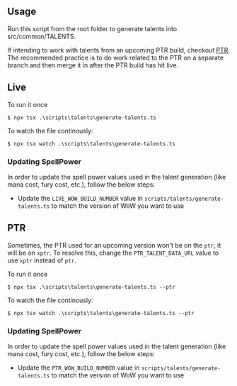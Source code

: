 ## Usage

Run this script from the root folder to generate talents into src/common/TALENTS.

If intending to work with talents from an upcoming PTR build, checkout [PTR](#ptr). The recommended
practice is to do work related to the PTR on a separate branch and then merge it in after the PTR
build has hit live.

## Live

To run it once

```shell script
$ npx tsx .\scripts\talents\generate-talents.ts
```

To watch the file continously:

```shell script
$ npx tsx watch .\scripts\talents\generate-talents.ts
```

### Updating SpellPower

In order to update the spell power values used in the talent generation (like mana cost,
fury cost, etc.), follow the below steps:

- Update the `LIVE_WOW_BUILD_NUMBER` value in `scripts/talents/generate-talents.ts` to match the version of WoW you want to use

## PTR

Sometimes, the PTR used for an upcoming version won't be on the `ptr`, it will be on `xptr`. To resolve this, change the `PTR_TALENT_DATA_URL` value to use `xptr` instead of `ptr`.

To run it once

```shell script
$ npx tsx .\scripts\talents\generate-talents.ts --ptr
```

To watch the file continously:

```shell script
$ npx tsx watch .\scripts\talents\generate-talents.ts --ptr
```

### Updating SpellPower

In order to update the spell power values used in the talent generation (like mana cost,
fury cost, etc.), follow the below steps:

- Update the `PTR_WOW_BUILD_NUMBER` value in `scripts/talents/generate-talents.ts` to match the version of WoW you want to use
